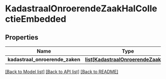 # KadastraalOnroerendeZaakHalCollectieEmbedded

## Properties
Name | Type | Description | Notes
------------ | ------------- | ------------- | -------------
**kadastraal_onroerende_zaken** | [**list[KadastraalOnroerendeZaakHal]**](KadastraalOnroerendeZaakHal.md) |  | [optional] 

[[Back to Model list]](../README.md#documentation-for-models) [[Back to API list]](../README.md#documentation-for-api-endpoints) [[Back to README]](../README.md)

